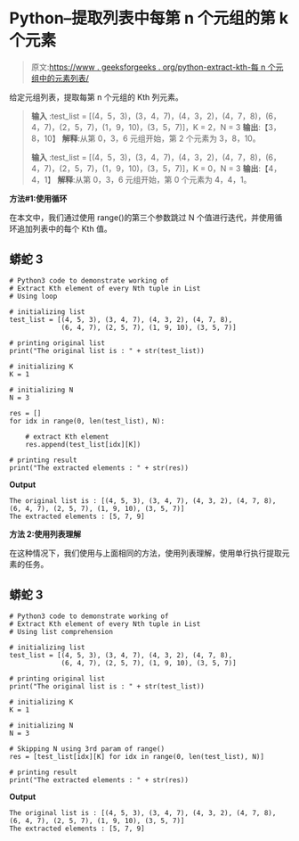 # Python–提取列表中每第 n 个元组的第 k 个元素

> 原文:[https://www . geeksforgeeks . org/python-extract-kth-每 n 个元组中的元素列表/](https://www.geeksforgeeks.org/python-extract-kth-element-of-every-nth-tuple-in-list/)

给定元组列表，提取每第 n 个元组的 Kth 列元素。

> **输入** :test_list = [(4，5，3)，(3，4，7)，(4，3，2)，(4，7，8)，(6，4，7)，(2，5，7)，(1，9，10)，(3，5，7)]，K = 2，N = 3
> **输出**:【3，8，10】
> **解释**:从第 0，3，6 元组开始，第 2 个元素为 3，8，10。
> 
> **输入** :test_list = [(4，5，3)，(3，4，7)，(4，3，2)，(4，7，8)，(6，4，7)，(2，5，7)，(1，9，10)，(3，5，7)]，K = 0，N = 3
> **输出**:【4，4，1】
> **解释**:从第 0，3，6 元组开始，第 0 个元素为 4，4，1。

**方法#1:使用循环**

在本文中，我们通过使用 range()的第三个参数跳过 N 个值进行迭代，并使用循环追加列表中的每个 Kth 值。

## 蟒蛇 3

```
# Python3 code to demonstrate working of 
# Extract Kth element of every Nth tuple in List
# Using loop

# initializing list
test_list = [(4, 5, 3), (3, 4, 7), (4, 3, 2), (4, 7, 8),
             (6, 4, 7), (2, 5, 7), (1, 9, 10), (3, 5, 7)]

# printing original list
print("The original list is : " + str(test_list))

# initializing K
K = 1

# initializing N 
N = 3

res = []
for idx in range(0, len(test_list), N):

    # extract Kth element
    res.append(test_list[idx][K])

# printing result 
print("The extracted elements : " + str(res))
```

**Output**

```
The original list is : [(4, 5, 3), (3, 4, 7), (4, 3, 2), (4, 7, 8), (6, 4, 7), (2, 5, 7), (1, 9, 10), (3, 5, 7)]
The extracted elements : [5, 7, 9]

```

**方法 2:使用列表理解**

在这种情况下，我们使用与上面相同的方法，使用列表理解，使用单行执行提取元素的任务。

## 蟒蛇 3

```
# Python3 code to demonstrate working of 
# Extract Kth element of every Nth tuple in List
# Using list comprehension

# initializing list
test_list = [(4, 5, 3), (3, 4, 7), (4, 3, 2), (4, 7, 8),
             (6, 4, 7), (2, 5, 7), (1, 9, 10), (3, 5, 7)]

# printing original list
print("The original list is : " + str(test_list))

# initializing K
K = 1

# initializing N 
N = 3

# Skipping N using 3rd param of range()
res = [test_list[idx][K] for idx in range(0, len(test_list), N)]

# printing result 
print("The extracted elements : " + str(res))
```

**Output**

```
The original list is : [(4, 5, 3), (3, 4, 7), (4, 3, 2), (4, 7, 8), (6, 4, 7), (2, 5, 7), (1, 9, 10), (3, 5, 7)]
The extracted elements : [5, 7, 9]

```